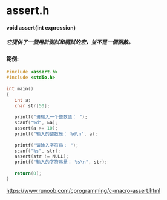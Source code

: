 # assert.h
#### void assert(int expression)
##### 它提供了一個用於測試和調試的宏，並不是一個函數。
#### 範例:
```C
#include <assert.h>
#include <stdio.h>
 
int main()
{
   int a;
   char str[50];
     
   printf("请输入一个整数值： ");
   scanf("%d", &a);
   assert(a >= 10);
   printf("输入的整数是： %d\n", a);
    
   printf("请输入字符串： ");
   scanf("%s", str);
   assert(str != NULL);
   printf("输入的字符串是： %s\n", str);
    
   return(0);
}
```
https://www.runoob.com/cprogramming/c-macro-assert.html
